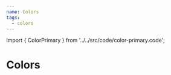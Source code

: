 ```yaml
---
name: Colors
tags:
  - colors
---
```


<!-- CODE IMPORTS -->

import { ColorPrimary } from '../../src/code/color-primary.code';

<!-- END CODE IMPORTS -->

# Colors

<ThemeWrapper>
  <ColorPrimary />
</ThemeWrapper>
